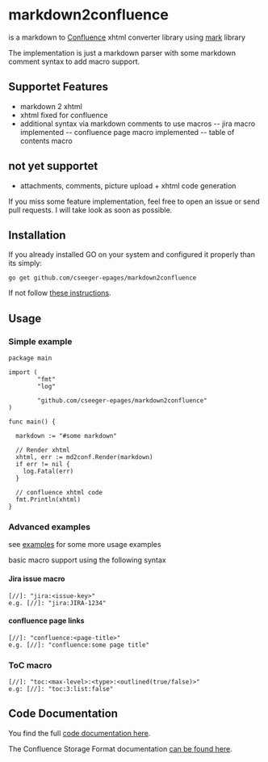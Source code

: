 # markdown2confluence

is a markdown to [Confluence](https://www.atlassian.com/software/confluence) xhtml converter library using [mark](https://github.com/a8m/mark) library

The implementation is just a markdown parser with some markdown comment syntax to add macro support.

## Supportet Features

- markdown 2 xhtml
- xhtml fixed for confluence
- additional syntax via markdown comments to use macros
-- jira macro implemented
-- confluence page macro implemented
-- table of contents macro

## not yet supportet
- attachments, comments, picture upload + xhtml code generation

If you miss some feature implementation, feel free to open an issue or send pull requests. I will take look as soon as possible.

## Installation

If you already installed GO on your system and configured it properly than its simply:

```
go get github.com/cseeger-epages/markdown2confluence
```

If not follow [these instructions](https://nats.io/documentation/tutorials/go-install/).

## Usage

### Simple example

```
package main

import (
        "fmt"
        "log"

        "github.com/cseeger-epages/markdown2confluence"
)

func main() {

  markdown := "#some markdown"

  // Render xhtml
  xhtml, err := md2conf.Render(markdown)
  if err != nil {
    log.Fatal(err)
  }

  // confluence xhtml code
  fmt.Println(xhtml)
}
```

### Advanced examples

see [examples](https://github.com/cseeger-epages/markdown2confluence/tree/master/examples) for some more usage examples

basic macro support using the following syntax

#### Jira issue macro 
```
[//]: "jira:<issue-key>"
e.g. [//]: "jira:JIRA-1234"
```

#### confluence page links
```
[//]: "confluence:<page-title>"
e.g. [//]: "confluence:some page title"
```

### ToC macro

```
[//]: "toc:<max-level>:<type>:<outlined(true/false)>"
e.g: [//]: "toc:3:list:false"
```

## Code Documentation

You find the full [code documentation here](https://godoc.org/github.com/cseeger-epages/markdown2confluence).

The Confluence Storage Format documentation [can be found here](https://confluence.atlassian.com/doc/confluence-storage-format-790796544.html).
